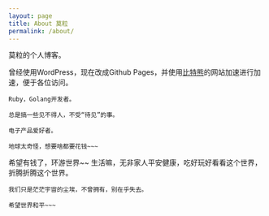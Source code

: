 ```yaml
---
layout: page
title: About 莫粒
permalink: /about/
---
```


莫粒的个人博客。

曾经使用WordPress，现在改成Github Pages，并使用[比特熊](https://bitbear.net)的网站加速进行加速，便于各位访问。


```
Ruby，Golang开发者。

总是搞一些见不得人，不受“待见”的事。

电子产品爱好者。

地球太奇怪，想要啥都要花钱~~~
```


希望有钱了，环游世界~~ 生活嘛，无非家人平安健康，吃好玩好看看这个世界，折腾折腾这个世界。


```
我们只是茫茫宇宙的尘埃，不曾拥有，别在乎失去。
```

```
希望世界和平~~~
```
